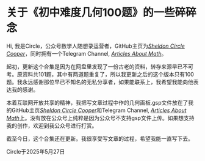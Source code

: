 # 关于《初中难度几何100题》的一些碎碎念

Hi, 我是Circle，公众号数学人随想录运营者，GitHub主页为[*Sheldon Circle Cooper*](https://github.com/SheldonCircleCooper)，同时拥有一个Telegram Channel, [*Articles About Math*](https://t.me/mathcircleinwechat)。

起初，更新这个合集是因为在网盘里发现了一份古老的资料，转存来源早已不可考。原资料共101题，其中有两道题重复了，所以我更新之后的这个版本只有100题。我永远感谢那位早已不知名的无私分享者，如果能联系上，我希望我能向他表达我的感谢。

本着互联网开放共享的精神，我把写文章过程中作的几何画板.gsp文件放在了我的GitHub主页[*Sheldon Circle Cooper*](https://github.com/SheldonCircleCooper)和Telegram Channel, [*Articles About Math*](https://t.me/mathcircleinwechat)上。没有放在公众号上纯粹是因为公众号不支持gsp文件上传。如果想支持我的创作，欢迎到我公众号进行打赏。

截至今日，这个合集还在更新。我很享受写文章的过程，希望我能一直写下去。

Circle于2025年5月27日
